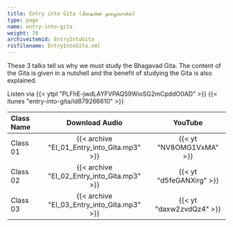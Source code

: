 ```yaml
---
title: Entry into Gita (கீதையின் நுழைவாயில்)
type: page
name: entry-into-gita
weight: 70
archiveitemid: EntryIntoGita
rssfilename: EntryIntoGita.xml
---
```


These 3 talks tell us why we must study the Bhagavad Gita. The content of the Gita is given in a nutshell and the benefit of studying the Gita is also explained.

Listen via {{< ytpl "PLFhE-jwdLAYFVPAQ59WioSG2mCpddO0AD" >}} {{< itunes "entry-into-gita/id879266610" >}}

Class Name | Download Audio | YouTube
:---|:---:|:---:
Class 01 | {{< archive "EI_01_Entry_into_Gita.mp3" >}} | {{< yt "NV8OMG1VxMA" >}}
Class 02 | {{< archive "EI_02_Entry_into_Gita.mp3" >}} | {{< yt "d5feGANXirg" >}}
Class 03 | {{< archive "EI_03_Entry_into_Gita.mp3" >}} | {{< yt "daxw2zvdQz4" >}}
